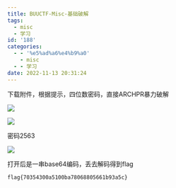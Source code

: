 ```yaml
---
title: BUUCTF-Misc-基础破解
tags:
  - misc
  - 学习
id: '188'
categories:
  - - '%e5%ad%a6%e4%b9%a0'
    - misc
  - - 学习
date: 2022-11-13 20:31:24
---
```


下载附件，根据提示，四位数密码，直接ARCHPR暴力破解

![](https://pic.niaoluo.top/%E7%BD%91%E7%AB%99%E8%B0%83%E7%94%A8/misc%E9%9C%80%E8%A6%81/BUUCTF-Misc-%E5%9F%BA%E7%A1%80%E7%A0%B4%E8%A7%A3/image-12.png)

![](https://pic.niaoluo.top/%E7%BD%91%E7%AB%99%E8%B0%83%E7%94%A8/misc%E9%9C%80%E8%A6%81/BUUCTF-Misc-%E5%9F%BA%E7%A1%80%E7%A0%B4%E8%A7%A3/image-13.png)

密码2563

![](https://pic.niaoluo.top/%E7%BD%91%E7%AB%99%E8%B0%83%E7%94%A8/misc%E9%9C%80%E8%A6%81/BUUCTF-Misc-%E5%9F%BA%E7%A1%80%E7%A0%B4%E8%A7%A3/image-14-1024x571.png)

打开后是一串base64编码，丢去解码得到flag

```
flag{70354300a5100ba78068805661b93a5c}
```
